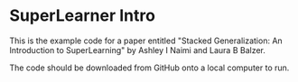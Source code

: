# SuperLearner Intro

This is the example code for a paper entitled "Stacked Generalization: An Introduction to SuperLearning" by Ashley I Naimi and Laura B Balzer.

The code should be downloaded from GitHub onto a local computer to run.
